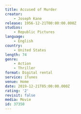 ```yaml
---
title: Accused of Murder
creator:
    - Joseph Kane
release: 1956-12-21T00:00:00.000Z
studios:
    - Republic Pictures
language:
    - English
country:
    - United States
length: 74
genre:
    - Action
    - Thriller
format: Digital rental
service: iTunes
venue: Home
date: 2019-12-21T05:00:00.000Z
rating: '2'
revisit: false
media: Movie
id: 37350
---
```



